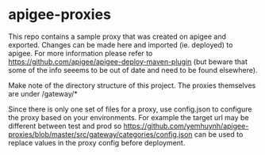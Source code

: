 # apigee-proxies

This repo contains a sample proxy that was created on apigee and exported.  Changes can be made here and imported (ie. deployed) to apigee.  For more information please refer to https://github.com/apigee/apigee-deploy-maven-plugin (but beware that some of the info seeems to be out of date and need to be found elsewhere).

Make note of the directory structure of this project.  The proxies themselves are under /gateway/*

Since there is only one set of files for a proxy, use config.json to configure the proxy based on your environments.  For example the target url may be different between test and prod so https://github.com/yemhuynh/apigee-proxies/blob/master/src/gateway/categories/config.json can be used to replace values in the proxy config before deployment.

